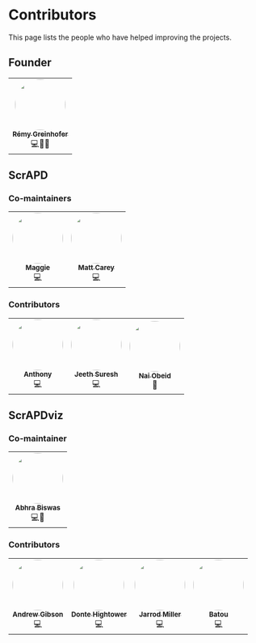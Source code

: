 # Contributors

This page lists the people who have helped improving the projects.

## Founder

| |
| :---: |
|[<img src="https://avatars2.githubusercontent.com/u/6969134?s=400&v=4" height="100px;" style="border-radius: 50%;"><br /><sub><b>Rémy Greinhofer</b></sub>](https://github.com/rgreinho)<br /> 💻🎨📜|

## ScrAPD

### Co-maintainers

| | |
| :---: | :---: |
|[<img src="https://avatars1.githubusercontent.com/u/43390331?v=4" height="100px;" style="border-radius: 50%;"><br /><sub><b> Maggie</b></sub>](https://github.com/mrengler)<br /> 💻| [<img src="https://avatars3.githubusercontent.com/u/2201564?v=4" height="100px;" style="border-radius: 50%;"><br /><sub><b> Matt Carey</b></sub>](https://github.com/mscarey)<br /> 💻|

### Contributors

| | | |
| :---: | :---: | :---: |
|[<img src="https://avatars3.githubusercontent.com/u/17357466?v=4" height="100px;" style="border-radius: 50%;"><br /><sub><b> Anthony</b></sub>](https://github.com/anthonybaulo)<br /> 💻|[<img src="https://avatars1.githubusercontent.com/u/5067335?v=4" height="100px;" style="border-radius: 50%;"><br /><sub><b> Jeeth Suresh</b></sub>](https://github.com/jeethsuresh)<br /> 💻|[<img src="https://avatars2.githubusercontent.com/u/14208812?s=400&v=4" height="100px;" style="border-radius: 50%;"><br /><sub><b>Nai Obeid</b></sub>](https://github.com/dotthenai)<br /> 🎨|

## ScrAPDviz

### Co-maintainer

| |
| :---: |
|[<img src="https://avatars0.githubusercontent.com/u/48178951?v=4" height="100px;" style="border-radius: 50%;"><br /><sub><b> Abhra Biswas</b></sub>](https://github.com/tom-nook)<br /> 💻🎨|

### Contributors

| | | | |
| :---: | :---: | :---: | :---: |
|[<img src="https://avatars1.githubusercontent.com/u/2243202?v=4" height="100px;" style="border-radius: 50%;"><br /><sub><b> Andrew Gibson</b></sub>](https://github.com/AndrewGibson27)<br /> 💻|[<img src="https://avatars1.githubusercontent.com/u/36121926?v=4" height="100px;" style="border-radius: 50%;"><br /><sub><b> Donte Hightower</b></sub>](https://github.com/dontehightower)<br /> 💻|[<img src="https://avatars2.githubusercontent.com/u/15021477?v=4" height="100px;" style="border-radius: 50%;"><br /><sub><b> Jarrod Miller</b></sub>](https://github.com/jarrmill)<br /> 💻|[<img src="https://avatars1.githubusercontent.com/u/1924298?v=4" height="100px;" style="border-radius: 50%;"><br /><sub><b>Batou</b></sub>](https://github.com/bahtou)<br /> 💻|
